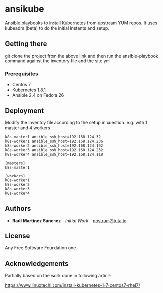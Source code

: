 # ansikube

Ansible playbooks to install Kubernetes from upstream YUM repos. It uses kubeadm (beta) to do the initial instants and setup.

## Getting there

git clone the project from the above link and then run the ansible-playbook command against the inventory file and the site.yml

### Prerequisites

* Centos 7
* Kubernetes 1.8.1
* Ansible 2.4 on Fedora 26


## Deployment

Modify the inventoy file according to the setup in question.
e.g. with 1 master and 4 workers

```
k8s-master1 ansible_ssh_host=192.168.124.32
k8s-worker1 ansible_ssh_host=192.168.124.236
k8s-worker2 ansible_ssh_host=192.168.124.192
k8s-worker3 ansible_ssh_host=192.168.124.232
k8s-worker4 ansible_ssh_host=192.168.124.118

[masters]
k8s-master1

[workers]
k8s-worker1
k8s-worker2
k8s-worker3
k8s-worker4
```

## Authors

* **Raúl Martínez Sánchez** - *Initial Work* - nostrum@tuta.io

## License

Any Free Software Foundation one

## Acknowledgements

Partially based on the work done in following article

https://www.linuxtechi.com/install-kubernetes-1-7-centos7-rhel7/
